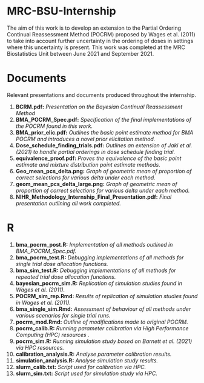 # MRC-BSU-Internship
The aim of this work is to develop an extension to the Partial Ordering Continual Reassessment Method (POCRM) proposed by Wages et al. (2011) to take into account further uncertainty in the ordering of doses in settings where this uncertainty is present. This work was completed at the MRC Biostatistics Unit between June 2021 and September 2021.

# Documents
Relevant presentations and documents produced throughout the internship. 
1. **BCRM.pdf:** *Presentation on the Bayesian Continual Reassessment Method*
2. **BMA_POCRM_Spec.pdf:** *Specification of the final implementations of the POCRM found in this work.*
3. **BMA_prior_elic.pdf:** *Outlines the basic point estimate method for BMA POCRM and introduces a novel prior elicitation method.*
4. **Dose_schedule_finding_trials.pdf:** *Outlines an extension of Jaki et al. (2021) to handle partial orderings in dose schedule finding trial.*
5. **equivalence_proof.pdf:** *Proves the equivalence of the basic point estimate and mixture distribution point estimate methods.*
6. **Geo_mean_pcs_delta.png:** *Graph of geometric mean of proportion of correct selections for various delta under each method.*
7. **geom_mean_pcs_delta_large.png:** *Graph of geometric mean of proportion of correct selections for various delta under each method.*
8. **NIHR_Methodology_Internship_Final_Presentation.pdf:** *Final presentation outlining all work completed.*

# R 
1. **bma_pocrm_post.R:** *Implementation of all methods outlined in BMA_POCRM_Spec.pdf.*
2. **bma_pocrm_test.R:** *Debugging implementations of all methods for single trial dose allocation functions.*
3. **bma_sim_test.R:** *Debugging implementations of all methods for repeated trial dose allocation functions.*
4. **bayesian_pocrm_sim.R:** *Replication of simulation studies found in Wages et al. (2011).*
5. **POCRM_sim_rep.Rmd:** *Results of replication of simulation studies found in Wages et al. (2011).*
6. **bma_single_sim.Rmd:** *Assessment of behaviour of all methods under various scenarios for single trial runs.*
7. **pocrm_mod.Rmd:** *Outline of modifications made to original POCRM.*
8. **pocrm_calib.R:** *Running parameter calibration via High Performance Computing (HPC) resources .*
9. **pocrm_sim.R:** *Running simulation study based on Barnett et al. (2021) via HPC resources.*
10. **calibration_analysis.R:** *Analyse parameter calibration results.*
11. **simulation_analysis.R:** *Analyse simulation study results.*
12. **slurm_calib.txt:** *Script used for calibration via HPC.*
13. **slurm_sim.txt:** *Script used for simulation study via HPC.*
